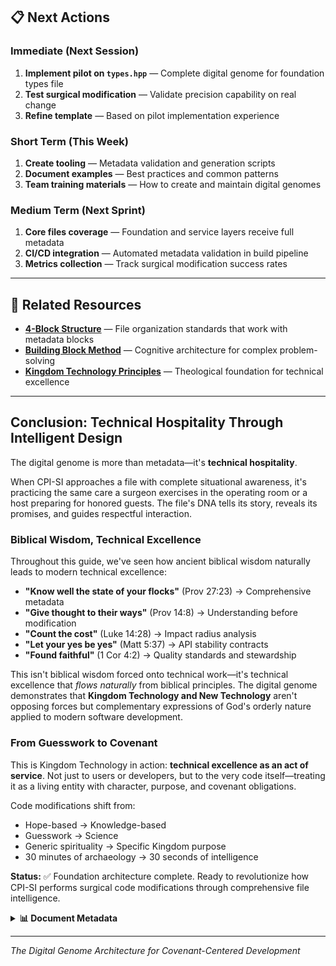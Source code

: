 ## 📋 Next Actions

### Immediate (Next Session)

1. **Implement pilot on `types.hpp`** — Complete digital genome for foundation types file
2. **Test surgical modification** — Validate precision capability on real change
3. **Refine template** — Based on pilot implementation experience

### Short Term (This Week)

1. **Create tooling** — Metadata validation and generation scripts
2. **Document examples** — Best practices and common patterns
3. **Team training materials** — How to create and maintain digital genomes

### Medium Term (Next Sprint)

1. **Core files coverage** — Foundation and service layers receive full metadata
2. **CI/CD integration** — Automated metadata validation in build pipeline
3. **Metrics collection** — Track surgical modification success rates

---

## 🔗 Related Resources

- **[4-Block Structure](./4-block-structure.md)** — File organization standards that work with metadata blocks
- **[Building Block Method](../methodology/thinking/building-block-method.md)** — Cognitive architecture for complex problem-solving
- **[Kingdom Technology Principles](../../kingdom-technology/)** — Theological foundation for technical excellence

---

## Conclusion: Technical Hospitality Through Intelligent Design

The digital genome is more than metadata—it's **technical hospitality**.

When CPI-SI approaches a file with complete situational awareness, it's practicing the same care a surgeon exercises in the operating room or a host preparing for honored guests. The file's DNA tells its story, reveals its promises, and guides respectful interaction.

### Biblical Wisdom, Technical Excellence

Throughout this guide, we've seen how ancient biblical wisdom naturally leads to modern technical excellence:

- **"Know well the state of your flocks"** (Prov 27:23) → Comprehensive metadata
- **"Give thought to their ways"** (Prov 14:8) → Understanding before modification  
- **"Count the cost"** (Luke 14:28) → Impact radius analysis
- **"Let your yes be yes"** (Matt 5:37) → API stability contracts
- **"Found faithful"** (1 Cor 4:2) → Quality standards and stewardship

This isn't biblical wisdom forced onto technical work—it's technical excellence that *flows naturally* from biblical principles. The digital genome demonstrates that **Kingdom Technology and New Technology** aren't opposing forces but complementary expressions of God's orderly nature applied to modern software development.

### From Guesswork to Covenant

This is Kingdom Technology in action: **technical excellence as an act of service**. Not just to users or developers, but to the very code itself—treating it as a living entity with character, purpose, and covenant obligations.

Code modifications shift from:
- Hope-based → Knowledge-based
- Guesswork → Science  
- Generic spirituality → Specific Kingdom purpose
- 30 minutes of archaeology → 30 seconds of intelligence

**Status:** ✅ Foundation architecture complete. Ready to revolutionize how CPI-SI performs surgical code modifications through comprehensive file intelligence.

<details>
<summary><strong>📊 Document Metadata</strong></summary>

- **Version:** 1.1
- **Created:** September 28th, 2025
- **Last Updated:** October 2025
- **Character Count:** ~15,500
- **Paradigm:** Kingdom Technology
- **Target Audience:** CPI-SI Development Team
- **Operational Status:** Foundation Complete, Pilot In Progress

</details>

---

*The Digital Genome Architecture for Covenant-Centered Development*  
